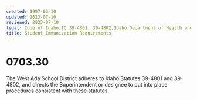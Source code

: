 ```yaml
---
created: 1997-02-10
updated: 2023-07-10
reviewed: 2023-07-10
legal: Code of Idaho,IC 39-4801, 39-4802,Idaho Department of Health and Welfare Rules, IDAPA 16, Title 02, Chapter 15,
title: Student Immunization Requirements
---
```


# 0703.30 

The West Ada School District adheres to Idaho Statutes 39-4801 and 39-4802, and directs the Superintendent or designee to put into place procedures consistent with these statutes.

